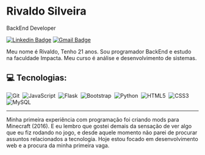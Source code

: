 # Rivaldo Silveira

BackEnd Developer

[![Linkedin Badge](https://img.shields.io/badge/-Rivaldo%20Silveira-96ff00?style=flat-square&logo=Linkedin&logoColor=black&link=https://www.linkedin.com/in/rivaldosilveira/)](//www.linkedin.com/in/rivaldosilveira/) 
[![Gmail Badge](https://img.shields.io/badge/-rivaldosilveira13@gmail.com-96ff00?style=flat-square&logo=Gmail&logoColor=black&link=mailto:rivaldosilveira13@gmail.com)](mailto:rivaldosilveira13@gmail.com)

Meu nome é Rivaldo, Tenho 21 anos. Sou programador BackEnd e estudo na faculdade Impacta. Meu curso é análise e desenvolvimento de sistemas.

 ## 💻 Tecnologias:
![Git](https://img.shields.io/badge/-Git-black?style=flat-square&logo=git&logoColor=99ff00)&nbsp;
![JavaScript](https://img.shields.io/badge/-JavaScript-black?style=for-badge&logo=javascript&logoColor=99ff00)&nbsp;
![Flask](https://img.shields.io/badge/-Flask-black?style=flat-square&logo=Flask&logoColor=99ff00)&nbsp;
![Bootstrap](https://img.shields.io/badge/-Bootstrap-black?style=flat-square&logo=bootstrap&logoColor=99ff00)&nbsp;
![Python](https://img.shields.io/badge/-Python-black?style=flat-square&logo=Python&logoColor=99ff00)&nbsp;
![HTML5](https://img.shields.io/badge/-HTML5-black?style=for-badge&logo=html5&logoColor=99ff00)&nbsp;
![CSS3](https://img.shields.io/badge/-CSS3-black?style=flat-square&logo=css3&logoColor=99ff00)&nbsp;
![MySQL](https://img.shields.io/badge/-MySQL-black?style=flat-square&logo=mysql&logoColor=99ff00)&nbsp;



<hr>

Minha primeira experiência com programação foi criando mods para Minecraft (2016). E eu lembro que gostei demais da sensação de ver algo que eu fiz rodando no jogo, e desde aquele momento não parei de procurar assuntos relacionados a tecnologia. Hoje estou focado em desenvolvimento web e a procura da minha primeira vaga.
<br>
